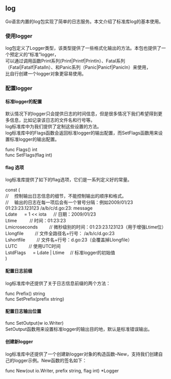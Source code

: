 <h2>log</h2>
Go语言内置的log包实现了简单的日志服务。本文介绍了标准库log的基本使用。

<h3>使用logger</h3>
log包定义了Logger类型，该类型提供了一些格式化输出的方法。本包也提供了一个预定义的“标准”logger，<br>
可以通过调用函数Print系列(Print|Printf|Println）、Fatal系列（Fatal|Fatalf|Fatalln）、和Panic系列（Panic|Panicf|Panicln）来使用，<br>
比自行创建一个logger对象更容易使用。

<h3>配置logger</h3>
<h4>标准logger的配置</h4>

默认情况下的logger只会提供日志的时间信息，但是很多情况下我们希望得到更多信息，比如记录该日志的文件名和行号等。<br>
log标准库中为我们提供了定制这些设置的方法。<br>
log标准库中的Flags函数会返回标准logger的输出配置，而SetFlags函数用来设置标准logger的输出配置。<br>

func Flags() int<br>
func SetFlags(flag int)<br>

<h4>flag 选项</h4>
log标准库提供了如下的flag选项，它们是一系列定义好的常量。<br>

const (<br>
// &emsp;控制输出日志信息的细节，不能控制输出的顺序和格式。<br>
// &emsp;输出的日志在每一项后会有一个冒号分隔：例如2009/01/23 01:23:23.123123 /a/b/c/d.go:23: message <br>
Ldate       &emsp;  = 1 << iota  &emsp;   // 日期：2009/01/23<br>
Ltime                 &emsp;    &emsp;    // 时间：01:23:23<br>
Lmicroseconds       &emsp;&emsp;          // 微秒级别的时间：01:23:23.123123（用于增强Ltime位）<br>
Llongfile             &emsp;&emsp;        // 文件全路径名+行号： /a/b/c/d.go:23<br>
Lshortfile             &emsp;&emsp;       // 文件名+行号：d.go:23（会覆盖掉Llongfile）<br>
LUTC                   &emsp;&emsp;       // 使用UTC时间<br>
LstdFlags  &emsp;   = Ldate | Ltime &emsp;// 标准logger的初始值<br>
)

<h4>配置日志前缀</h4>
log标准库中还提供了关于日志信息前缀的两个方法：<br>

func Prefix() string<br>
func SetPrefix(prefix string)<br>

<h4>配置日志输出位置</h4>
func SetOutput(w io.Writer)<br>
SetOutput函数用来设置标准logger的输出目的地，默认是标准错误输出。<br>

<h4>创建新logger</h4>


log标准库中还提供了一个创建新logger对象的构造函数–New，支持我们创建自己的logger示例。New函数的签名如下：<br>

func New(out io.Writer, prefix string, flag int) *Logger<br>